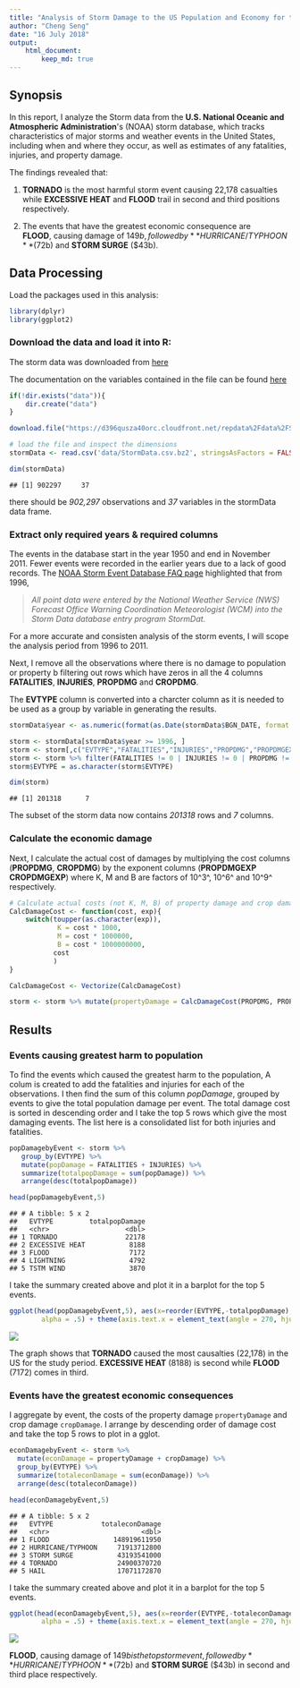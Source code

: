 ```yaml
---
title: "Analysis of Storm Damage to the US Population and Economy for the Period 1996 to 2011"
author: "Cheng Seng"
date: "16 July 2018"
output: 
    html_document:
        keep_md: true
---
```




## Synopsis

In this report, I analyze the Storm data from the **U.S. National Oceanic and Atmospheric Administration**'s (NOAA) storm database, which tracks characteristics of major storms and weather events in the United States, including when and where they occur, as well as estimates of any fatalities, injuries, and property damage.

The findings revealed that:

1. **TORNADO** is the most harmful storm event causing 22,178 casualties while **EXCESSIVE HEAT** and **FLOOD** trail in second and third positions respectively.

2. The events that have the greatest economic consequence are   
**FLOOD**, causing damage of $149b, followed by **HURRICANE/TYPHOON** ($72b) and **STORM SURGE** ($43b).

## Data Processing

Load the packages used in this analysis:

```r
library(dplyr)
library(ggplot2)
```

### Download the data and load it into R: 
The storm data was downloaded from [here](https://d396qusza40orc.cloudfront.net/repdata%2Fdata%2FStormData.csv.bz2)  

The documentation on the variables contained in the file can be found [here](https://d396qusza40orc.cloudfront.net/repdata%2Fpeer2_doc%2Fpd01016005curr.pdf)  


```r
if(!dir.exists("data")){
    dir.create("data")
}

download.file("https://d396qusza40orc.cloudfront.net/repdata%2Fdata%2FStormData.csv.bz2", "data/StormData.csv.bz2")

# load the file and inspect the dimensions
stormData <- read.csv('data/StormData.csv.bz2', stringsAsFactors = FALSE)

dim(stormData)
```

```
## [1] 902297     37
```

there should be *902,297* observations and *37* variables in the stormData data frame.

### Extract only required years & required columns

The events in the database start in the year 1950 and end in November 2011. Fewer events were recorded in the earlier years due to a lack of good records. The [NOAA Storm Event Database FAQ page](https://www.ncdc.noaa.gov/stormevents/faq.jsp) highlighted that from 1996, 

> *All point data were entered by the National Weather Service (NWS) Forecast Office Warning Coordination Meteorologist (WCM) into the Storm Data database entry   program StormDat.* 

For a more accurate and consisten analysis of the storm events, I will scope the analysis period from 1996 to 2011.

Next, I remove all the observations where there is no damage to population or property b filtering out rows which have zeros in all the 4 columns **FATALITIES**, **INJURIES**, **PROPDMG** and **CROPDMG**.

The **EVTYPE** column is converted into a charcter column as it is needed to be used as a group by variable in generating the results.


```r
stormData$year <- as.numeric(format(as.Date(stormData$BGN_DATE, format = "%m/%d/%Y %H:%M:%S"), "%Y"))

storm <- stormData[stormData$year >= 1996, ]
storm <- storm[,c("EVTYPE","FATALITIES","INJURIES","PROPDMG","PROPDMGEXP","CROPDMG","CROPDMGEXP")]
storm <- storm %>% filter(FATALITIES != 0 | INJURIES != 0 | PROPDMG != 0 | CROPDMG != 0)
storm$EVTYPE = as.character(storm$EVTYPE)

dim(storm)
```

```
## [1] 201318      7
```

The subset of the storm data now contains *201318* rows and *7* columns.

### Calculate the economic damage
Next, I calculate the actual cost of damages by multiplying the cost columns (**PROPDMG**, **CROPDMG**) by the exponent columns (**PROPDMGEXP** **CROPDMGEXP**) where K, M and B are factors of 10^3^, 10^6^ and 10^9^ respectively.


```r
# Calculate actual costs (not K, M, B) of property damage and crop damage
CalcDamageCost <- function(cost, exp){
    switch(toupper(as.character(exp)),
            K = cost * 1000,
            M = cost * 1000000,
            B = cost * 1000000000,
           cost
           )
}

CalcDamageCost <- Vectorize(CalcDamageCost)

storm <- storm %>% mutate(propertyDamage = CalcDamageCost(PROPDMG, PROPDMGEXP), cropDamage = CalcDamageCost(CROPDMG, CROPDMGEXP))
```

## Results

### Events causing greatest harm to population
To find the events which caused the greatest harm to the population, A colum is created to add the fatalities and injuries for each of the observations. I then find the sum of this column *popDamage*, grouped by events to give the total population damage per event. The total damage cost is sorted in descending order and I take the top 5 rows which give the most damaging events. The list here is a consolidated list for both injuries and fatalities.


```r
popDamagebyEvent <- storm %>%
   group_by(EVTYPE) %>%
   mutate(popDamage = FATALITIES + INJURIES) %>%
   summarize(totalpopDamage = sum(popDamage)) %>%
   arrange(desc(totalpopDamage))

head(popDamagebyEvent,5)
```

```
## # A tibble: 5 x 2
##   EVTYPE         totalpopDamage
##   <chr>                   <dbl>
## 1 TORNADO                 22178
## 2 EXCESSIVE HEAT           8188
## 3 FLOOD                    7172
## 4 LIGHTNING                4792
## 5 TSTM WIND                3870
```

I take the summary created above and plot it in a barplot for the top 5 events.


```r
ggplot(head(popDamagebyEvent,5), aes(x=reorder(EVTYPE,-totalpopDamage), y=totalpopDamage)) + geom_bar(stat="identity",fill = "red",
        alpha = .5) + theme(axis.text.x = element_text(angle = 270, hjust = 1, size = 7)) + labs(title = "Top 5 Storm Events Affecting Population in US 1996-2011", x = "Storm Events", y = "Casualties (Fatalities & Injuries)")
```

![](PA_template2_files/figure-html/unnamed-chunk-6-1.png)<!-- -->

The graph shows that **TORNADO** caused the most causalties (22,178) in the US for the study period. **EXCESSIVE HEAT** (8188) is second while **FLOOD** (7172) comes in third.

### Events have the greatest economic consequences
I aggregate by event, the costs of the property damage `propertyDamage` and crop damage `cropDamage`. I arrange by descending order of damage cost and take the top 5 rows to plot in a gglot.


```r
econDamagebyEvent <- storm %>%
  mutate(econDamage = propertyDamage + cropDamage) %>%
  group_by(EVTYPE) %>%
  summarize(totaleconDamage = sum(econDamage)) %>%
  arrange(desc(totaleconDamage))

head(econDamagebyEvent,5)
```

```
## # A tibble: 5 x 2
##   EVTYPE            totaleconDamage
##   <chr>                       <dbl>
## 1 FLOOD                148919611950
## 2 HURRICANE/TYPHOON     71913712800
## 3 STORM SURGE           43193541000
## 4 TORNADO               24900370720
## 5 HAIL                  17071172870
```

I take the summary created above and plot it in a barplot for the top 5 events.


```r
ggplot(head(econDamagebyEvent,5), aes(x=reorder(EVTYPE,-totaleconDamage), y=totaleconDamage/10^9)) + geom_bar(stat="identity",fill = "blue",
        alpha = .5) + theme(axis.text.x = element_text(angle = 270, hjust = 1, size = 7)) + labs(title = "Top 5 Storm Events Causing Economic Damage in US 1996-2011", x = "Storm Events", y = "Economic Damage (Billions of $)")
```

![](PA_template2_files/figure-html/unnamed-chunk-8-1.png)<!-- -->

**FLOOD**, causing damage of $149b is the top storm event, followed by **HURRICANE/TYPHOON** ($72b) and **STORM SURGE** ($43b) in second and third place respectively.
